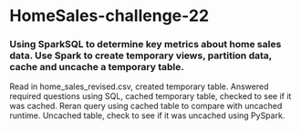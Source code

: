 # HomeSales-challenge-22

### Using SparkSQL to determine key metrics about home sales data. Use Spark to create temporary views, partition data, cache and uncache a temporary table.

Read in home_sales_revised.csv, created temporary table. Answered required questions using SQL, cached temporary table, checked to see if it was cached. Reran query using cached table to compare with uncached runtime. Uncached table, check to see if it was uncached using PySpark.




